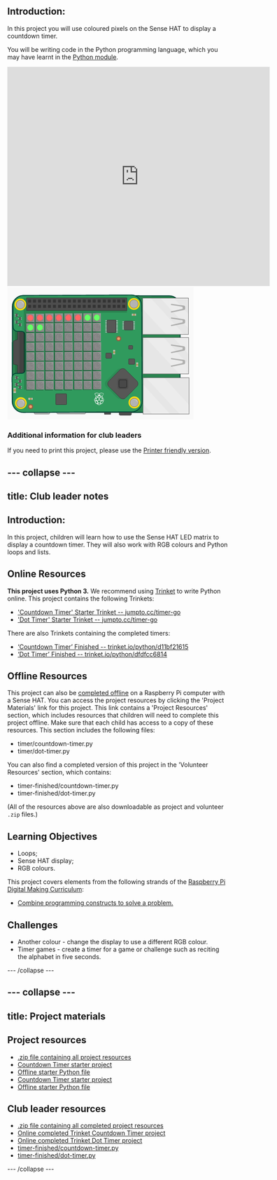 ## Introduction: 

In this project you will use coloured pixels on the Sense HAT to display a countdown timer.  

You will be writing code in the Python programming language, which you may have learnt in the [Python module](../../python/).  

<div class="trinket">
<iframe src="https://trinket.io/embed/python/dfdfcc6814?outputOnly=true&start=result" width="600" height="500" frameborder="0" marginwidth="0" marginheight="0" allowfullscreen>
</iframe>
<img src="images/timer-final.png">
</div>  


### Additional information for club leaders

If you need to print this project, please use the [Printer friendly version](https://projects.raspberrypi.org/en/projects/countdown-timer/print).


--- collapse ---
---
title: Club leader notes
---


## Introduction:
In this project, children will learn how to use the Sense HAT LED matrix to display a countdown timer. They will also work with RGB colours and Python loops and lists. 

## Online Resources

__This project uses Python 3.__ We recommend using [Trinket](https://trinket.io/) to write Python online. This project contains the following Trinkets:

+ ['Countdown Timer' Starter Trinket -- jumpto.cc/timer-go](http://jumpto.cc/timer-go)
+ ['Dot Timer' Starter Trinket -- jumpto.cc/timer-go](http://jumpto.cc/dot-timer-go)

There are also Trinkets containing the completed timers:

+ [‘Countdown Timer’ Finished -- trinket.io/python/d11bf21615](https://trinket.io/python/d11bf21615)
+ [‘Dot Timer’ Finished -- trinket.io/python/dfdfcc6814](https://trinket.io/python/dfdfcc6814)

## Offline Resources
This project can also be [completed offline](https://www.codeclubprojects.org/en-GB/resources/physical-sense-hat/) on a Raspberry Pi computer with a Sense HAT. You can access the project resources by clicking the 'Project Materials' link for this project. This link contains a 'Project Resources' section, which includes resources that children will need to complete this project offline. Make sure that each child has access to a copy of these resources. This section includes the following files:

+ timer/countdown-timer.py
+ timer/dot-timer.py

You can also find a completed version of this project in the 'Volunteer Resources' section, which contains:

+ timer-finished/countdown-timer.py
+ timer-finished/dot-timer.py

(All of the resources above are also downloadable as project and volunteer `.zip` files.)

## Learning Objectives
+ Loops;
+ Sense HAT display;
+ RGB colours.

This project covers elements from the following strands of the [Raspberry Pi Digital Making Curriculum](http://rpf.io/curriculum):

+ [Combine programming constructs to solve a problem.](https://www.raspberrypi.org/curriculum/programming/builder)

## Challenges
+ Another colour - change the display to use a different RGB colour. 
+ Timer games - create a timer for a game or challenge such as reciting the alphabet in five seconds. 



--- /collapse ---


--- collapse ---
---
title: Project materials
---
## Project resources
* [.zip file containing all project resources](resources/timer-project-resources.zip)
* [Countdown Timer starter project](http://jumpto.cc/timer-go)
* [Offline starter Python file](resources/timer-countdown-timer.py)
* [Countdown Timer starter project](http://jumpto.cc/dot-timer-go)
* [Offline starter Python file](resources/timer-dot-timer.py)

## Club leader resources
* [.zip file containing all completed project resources](resources/timer-volunteer-resources.zip)
* [Online completed Trinket Countdown Timer project](https://trinket.io/python/d11bf21615)
* [Online completed Trinket Dot Timer project](https://trinket.io/python/dfdfcc6814)
* [timer-finished/countdown-timer.py](resources/timer-finished-countdown-timer.py)
* [timer-finished/dot-timer.py](resources/timer-finished-dot-timer.py)

--- /collapse ---